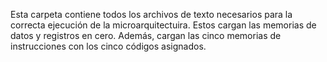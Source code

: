 Esta carpeta contiene todos los archivos de texto necesarios para la correcta ejecución de la microarquitectuira. Estos cargan las memorias de datos y registros en cero. Además, cargan las cinco memorias de instrucciones con los cinco códigos asignados. 
